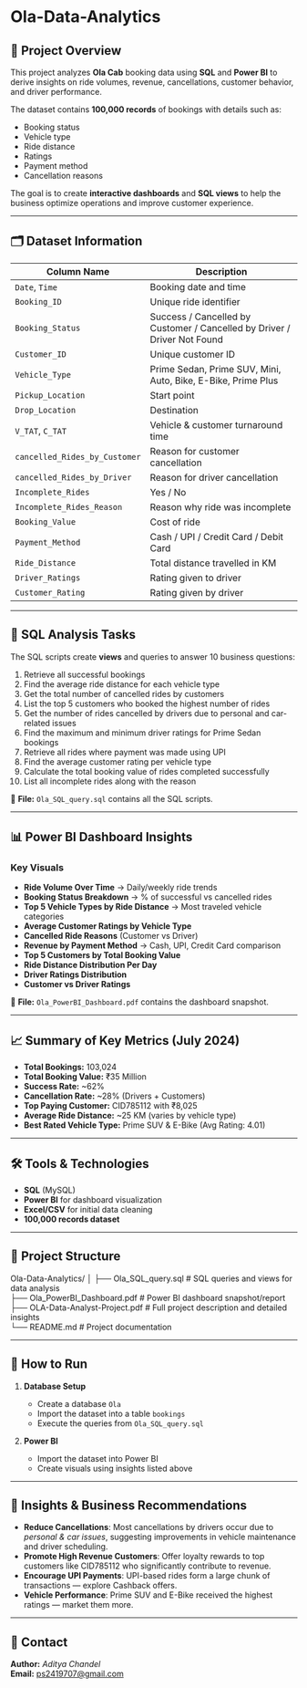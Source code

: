 # Ola-Data-Analytics

## 📌 Project Overview
This project analyzes **Ola Cab** booking data using **SQL** and **Power BI** to derive insights on ride volumes, revenue, cancellations, customer behavior, and driver performance.  

The dataset contains **100,000 records** of bookings with details such as:
- Booking status
- Vehicle type
- Ride distance
- Ratings
- Payment method
- Cancellation reasons

The goal is to create **interactive dashboards** and **SQL views** to help the business optimize operations and improve customer experience.

---

## 🗂 Dataset Information

| Column Name | Description |
|-------------|-------------|
| `Date`, `Time` | Booking date and time |
| `Booking_ID` | Unique ride identifier |
| `Booking_Status` | Success / Cancelled by Customer / Cancelled by Driver / Driver Not Found |
| `Customer_ID` | Unique customer ID |
| `Vehicle_Type` | Prime Sedan, Prime SUV, Mini, Auto, Bike, E-Bike, Prime Plus |
| `Pickup_Location` | Start point |
| `Drop_Location` | Destination |
| `V_TAT`, `C_TAT` | Vehicle & customer turnaround time |
| `cancelled_Rides_by_Customer` | Reason for customer cancellation |
| `cancelled_Rides_by_Driver` | Reason for driver cancellation |
| `Incomplete_Rides` | Yes / No |
| `Incomplete_Rides_Reason` | Reason why ride was incomplete |
| `Booking_Value` | Cost of ride |
| `Payment_Method` | Cash / UPI / Credit Card / Debit Card |
| `Ride_Distance` | Total distance travelled in KM |
| `Driver_Ratings` | Rating given to driver |
| `Customer_Rating` | Rating given by driver |

---

## 🎯 SQL Analysis Tasks
The SQL scripts create **views** and queries to answer 10 business questions:

1. Retrieve all successful bookings  
2. Find the average ride distance for each vehicle type  
3. Get the total number of cancelled rides by customers  
4. List the top 5 customers who booked the highest number of rides  
5. Get the number of rides cancelled by drivers due to personal and car-related issues  
6. Find the maximum and minimum driver ratings for Prime Sedan bookings  
7. Retrieve all rides where payment was made using UPI  
8. Find the average customer rating per vehicle type  
9. Calculate the total booking value of rides completed successfully  
10. List all incomplete rides along with the reason  

📂 **File:** `Ola_SQL_query.sql` contains all the SQL scripts.

---

## 📊 Power BI Dashboard Insights

### **Key Visuals**
- **Ride Volume Over Time** → Daily/weekly ride trends
- **Booking Status Breakdown** → % of successful vs cancelled rides  
- **Top 5 Vehicle Types by Ride Distance** → Most traveled vehicle categories  
- **Average Customer Ratings by Vehicle Type**
- **Cancelled Ride Reasons** (Customer vs Driver)
- **Revenue by Payment Method** → Cash, UPI, Credit Card comparison
- **Top 5 Customers by Total Booking Value**
- **Ride Distance Distribution Per Day**
- **Driver Ratings Distribution**
- **Customer vs Driver Ratings**

📂 **File:** `Ola_PowerBI_Dashboard.pdf` contains the dashboard snapshot.

---

## 📈 Summary of Key Metrics (July 2024)
- **Total Bookings:** 103,024  
- **Total Booking Value:** ₹35 Million  
- **Success Rate:** ~62%  
- **Cancellation Rate:** ~28% (Drivers + Customers)  
- **Top Paying Customer:** CID785112 with ₹8,025  
- **Average Ride Distance:** ~25 KM (varies by vehicle type)  
- **Best Rated Vehicle Type:** Prime SUV & E-Bike (Avg Rating: 4.01)  

---

## 🛠 Tools & Technologies
- **SQL** (MySQL)
- **Power BI** for dashboard visualization
- **Excel/CSV** for initial data cleaning
- **100,000 records dataset**

---

## 📂 Project Structure

Ola-Data-Analytics/
│
├── Ola_SQL_query.sql             # SQL queries and views for data analysis  
├── Ola_PowerBI_Dashboard.pdf     # Power BI dashboard snapshot/report  
├── OLA-Data-Analyst-Project.pdf  # Full project description and detailed insights  
└── README.md                     # Project documentation  



---

## 🚀 How to Run
1. **Database Setup**
   - Create a database `Ola`
   - Import the dataset into a table `bookings`
   - Execute the queries from `Ola_SQL_query.sql`

2. **Power BI**
   - Import the dataset into Power BI
   - Create visuals using insights listed above

---

## 📌 Insights & Business Recommendations
- **Reduce Cancellations**: Most cancellations by drivers occur due to *personal & car issues*, suggesting improvements in vehicle maintenance and driver scheduling.
- **Promote High Revenue Customers**: Offer loyalty rewards to top customers like CID785112 who significantly contribute to revenue.
- **Encourage UPI Payments**: UPI-based rides form a large chunk of transactions — explore Cashback offers.
- **Vehicle Performance**: Prime SUV and E-Bike received the highest ratings — market them more.

---

## 📧 Contact
**Author:** *Aditya Chandel*  
**Email:** ps2419707@gmail.com  


